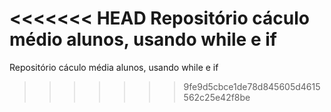 <<<<<<< HEAD
Repositório cáculo médio alunos, usando while e if
=======
Repositório cáculo média alunos, usando while e if
>>>>>>> 9fe9d5cbce1de78d845605d4615562c25e42f8be

